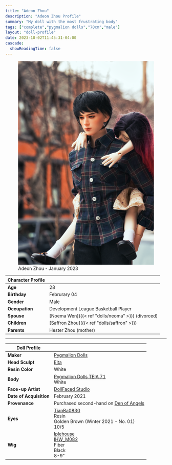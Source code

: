 ```yaml
---
title: "Adeon Zhou"
description: "Adeon Zhou Profile"
summary: "My doll with the most frustrating body"
tags: ["complete","pygmalion dolls","70cm","male"]
layout: "doll-profile"
date: 2023-10-02T11:45:31-04:00
cascade:
  showReadingTime: false
---
```


<div class="flex gap-4 flex-row flex-wrap">
  <div><figure><img src="adeon-carrying-saffron.png" class="doll-profile-img" alt="A male doll with black hair in a plaid button up shirt carrying a sleeping child doll with red and black hair on his back" width="500"><figcaption>Adeon Zhou - January 2023</figcaption></figure> </div>
  <div>

| Character Profile | |
| ----- | ---|
| **Age** | 28 |
| **Birthday** | Februrary 04 |
| **Gender** | Male |
| **Occupation** | Development League Basketball Player |
| **Spouse** | [Noema Wen]({{< ref "dolls/neoma" >}}) (divorced) |
| **Children** | [Saffron Zhou]({{< ref "dolls/saffron" >}}) |
| **Parents** | Hester Zhou (mother) |

---

| Doll Profile | |
| ----- | ---|
| **Maker** | [Pygmalion Dolls](https://pygmaliondolls.com/) |
| **Head Sculpt** | [Eita](https://pygmaliondolls.com/product/eitahead/144/?cate_no=25&display_group=1) |
| **Resin Color** | White |
| **Body** | [Pygmalion Dolls TEIA 71](https://pygmaliondolls.com/product/teia71-new-body/106/?cate_no=85&display_group=1)<br> White |
| **Face-up Artist** | [DollFaced Studio](https://www.instagram.com/dollfacedstudio/) |
| **Date of Acquisition** | February 2021 |
| **Provenance** | Purchased second-hand on [Den of Angels](https://denofangels.com) |
| **Eyes** | [TianBa0830](https://www.instagram.com/tianba0830/) <br> Resin <br> Golden Brown (Winter 2021 - No. 01) <br> 10/5 |
| **Wig** | [Iplehouse](https://iplehouse.com/home/?page_no=en_index&nhn1=en) <br> [IHW_M082](https://iplehouse.com/home/shop/item.php?it_id=1806185513&nhn1=en) <br> Fiber <br> Black <br> 8-9" |

  </div>
</div>